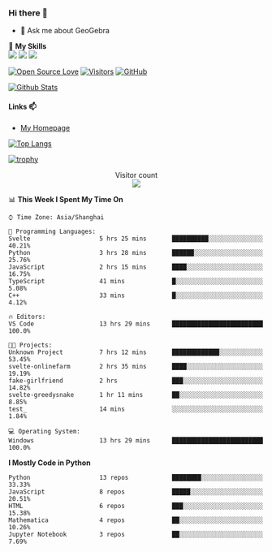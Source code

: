 ### Hi there 👋

<!--
**wuyudi/wuyudi** is a ✨ _special_ ✨ repository because its `README.md` (this file) appears on your GitHub profile.

Here are some ideas to get you started:

- 🔭 I’m currently working on ...
- 🌱 I’m currently learning ...
- 👯 I’m looking to collaborate on ...
- 🤔 I’m looking for help with ...

- 📫 How to reach me: ...
- 😄 Pronouns: ...
- ⚡ Fun fact: ...
-->

- 💬 Ask me about GeoGebra

🌟 **My Skills**  
![](https://img.shields.io/badge/-Python-3e74a2?style=flat-square&logo=Python&logoColor=fff)
![](https://img.shields.io/badge/-Mathematica-3e74a2?style=flat-square&logo=Wolfram&logoColor=fff)
![](https://img.shields.io/badge/-C%2B%2B-3e74a2?style=flat-square&logo=C%2B%2B&logoColor=fff)

[![Open Source Love](https://badges.frapsoft.com/os/v1/open-source.svg?v=103)](https://github.com/wuyudi/)
[![Visitors](https://visitor-badge.glitch.me/badge?page_id=wuyudi.wuyudi)](https://github.com/wuyudi/)
[![GitHub](https://img.shields.io/github/followers/wuyudi.svg?lable=GitHub&style=social)](https://github.com/wuyudi/)

[![Github Stats](https://github-readme-stats.vercel.app/api?username=wuyudi&show_icons=true)](https://github.com/wuyudi/)

#### Links 📫

* [My Homepage](https://wuyudi.github.io/blog/)

[![Top Langs](https://github-readme-stats.vercel.app/api/top-langs/?username=wuyudi&hide=HTML,jupyter%20notebook&layout=compact)](https://github.com/wuyudi/github-readme-stats)

[![trophy](https://github-profile-trophy.vercel.app/?username=wuyudi&theme=onedark)](https://github.com/ryo-ma/github-profile-trophy)

<p align="center"> 
  Visitor count<br>
  <img src="https://profile-counter.glitch.me/wuyudi/count.svg" />
</p>

<!--START_SECTION:waka-->
📊 **This Week I Spent My Time On** 

```text
⌚︎ Time Zone: Asia/Shanghai

💬 Programming Languages: 
Svelte                   5 hrs 25 mins       ██████████░░░░░░░░░░░░░░░   40.21% 
Python                   3 hrs 28 mins       ██████░░░░░░░░░░░░░░░░░░░   25.76% 
JavaScript               2 hrs 15 mins       ████░░░░░░░░░░░░░░░░░░░░░   16.75% 
TypeScript               41 mins             █░░░░░░░░░░░░░░░░░░░░░░░░   5.08% 
C++                      33 mins             █░░░░░░░░░░░░░░░░░░░░░░░░   4.12%

🔥 Editors: 
VS Code                  13 hrs 29 mins      █████████████████████████   100.0%

🐱‍💻 Projects: 
Unknown Project          7 hrs 12 mins       █████████████░░░░░░░░░░░░   53.45% 
svelte-onlinefarm        2 hrs 35 mins       ████░░░░░░░░░░░░░░░░░░░░░   19.19% 
fake-girlfriend          2 hrs               ███░░░░░░░░░░░░░░░░░░░░░░   14.82% 
svelte-greedysnake       1 hr 11 mins        ██░░░░░░░░░░░░░░░░░░░░░░░   8.85% 
test_                    14 mins             ░░░░░░░░░░░░░░░░░░░░░░░░░   1.84%

💻 Operating System: 
Windows                  13 hrs 29 mins      █████████████████████████   100.0%

```

**I Mostly Code in Python** 

```text
Python                   13 repos            ████████░░░░░░░░░░░░░░░░░   33.33% 
JavaScript               8 repos             █████░░░░░░░░░░░░░░░░░░░░   20.51% 
HTML                     6 repos             ███░░░░░░░░░░░░░░░░░░░░░░   15.38% 
Mathematica              4 repos             ██░░░░░░░░░░░░░░░░░░░░░░░   10.26% 
Jupyter Notebook         3 repos             ██░░░░░░░░░░░░░░░░░░░░░░░   7.69%

```



<!--END_SECTION:waka-->
